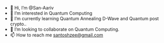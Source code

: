 - 👋 Hi, I’m @San-Aariv
- 👀 I’m interested in Quantum Computing 
- 🌱 I’m currently learning Quantum Annealing D-Wave and Quantum post crypto..
- 💞️ I’m looking to collaborate on Quantum Computing.
- 📫 How to reach me santoshzee@gmail.com

<!---
San-Aariv/San-Aariv is a ✨ special ✨ repository because its `README.md` (this file) appears on your GitHub profile.
You can click the Preview link to take a look at your changes.
--->
